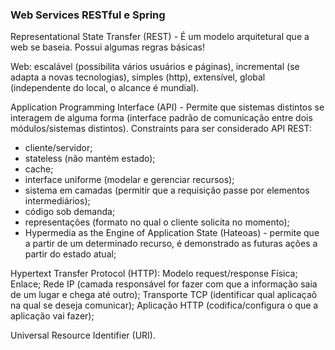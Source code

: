 <h3>Web Services RESTful e Spring</h3>


Representational State Transfer (REST) - É um modelo arquitetural que a web se baseia. Possui algumas regras básicas!

Web: escalável (possibilita vários usuários e páginas), incremental (se adapta a novas tecnologias), simples (http), extensível, global (independente do local, o alcance é mundial). 

Application Programming Interface (API) - Permite que sistemas distintos se interagem de alguma forma (interface padrão de comunicação entre dois módulos/sistemas distintos). 
Constraints para ser considerado API REST: 
- cliente/servidor;
- stateless (não mantém estado);
- cache;
- interface uniforme (modelar e gerenciar recursos);
- sistema em camadas (permitir que a requisição passe por elementos intermediários); 
- código sob demanda;
- representações (formato no qual o cliente solicita no momento);
- Hypermedia as the Engine of Application State (Hateoas) - permite que a partir de um determinado recurso, é demonstrado as futuras ações a partir do estado atual;

Hypertext Transfer Protocol (HTTP): Modelo request/response 
Física;
Enlace;
Rede IP (camada responsável for fazer com que a informação saia de um lugar e chega até outro);
Transporte TCP (identificar qual aplicaçaõ na qual se deseja comunicar);
Aplicação HTTP (codifica/configura o que a aplicação vai fazer);

Universal Resource Identifier (URI).
